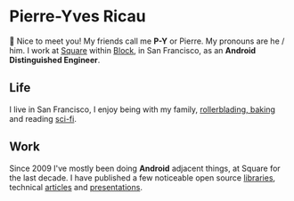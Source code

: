 # Pierre-Yves Ricau

:wave: Nice to meet you! My friends call me **P-Y** or Pierre. My pronouns are he / him. I work at [Square](http://squareup.com/) within [Block](https://block.xyz/), in San Francisco, as an **Android Distinguished Engineer**.

## Life

I live in San Francisco, I enjoy being with my family, [rollerblading, baking](https://www.instagram.com/py.ricau/) and reading [sci-fi](https://twitter.com/Piwai/status/1180292158361747456).

## Work

Since 2009 I've mostly been doing **Android** adjacent things, at Square for the last decade. I have published a few noticeable open source [libraries](open_source.md), technical [articles](articles.md) and [presentations](public_speaking.md).